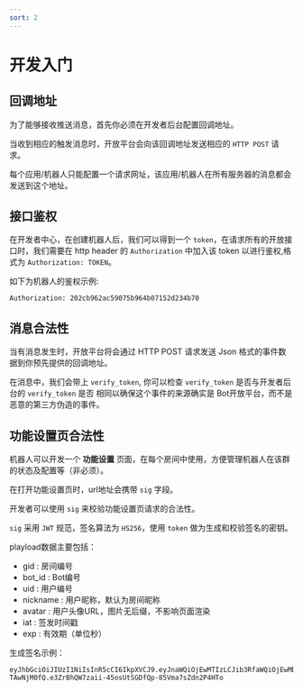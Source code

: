 ```yaml
---
sort: 2
---
```


# 开发入门

## 回调地址

为了能够接收推送消息，首先你必须在开发者后台配置回调地址。

当收到相应的触发消息时，开放平台会向该回调地址发送相应的 `HTTP POST` 请求。

每个应用/机器人只能配置一个请求网址，该应用/机器人在所有服务器的消息都会发送到这个地址。

## 接口鉴权

在开发者中心，在创建机器人后，我们可以得到一个 `token`，在请求所有的开放接口时，我们需要在 http header 的 `Authorization` 中加入该 token 以进行鉴权,格式为 `Authorization: TOKEN`。

如下为机器人的鉴权示例:

```
Authorization: 202cb962ac59075b964b07152d234b70
```

## 消息合法性

当有消息发生时，开放平台将会通过 HTTP POST 请求发送 Json 格式的事件数据到你预先提供的回调地址。

在消息中，我们会带上 `verify_token`, 你可以检查 `verify_token` 是否与开发者后台的 `verify_token` 是否 相同以确保这个事件的来源确实是 Bot开放平台，而不是恶意的第三方伪造的事件。

## 功能设置页合法性

机器人可以开发一个 **功能设置** 页面，在每个房间中使用，方便管理机器人在该群的状态及配置等（非必须）。

在打开功能设置页时，url地址会携带 `sig` 字段。

开发者可以使用 `sig` 来校验功能设置页请求的合法性。

`sig` 采用 `JWT` 规范，签名算法为 `HS256`，使用 `token` 做为生成和校验签名的密钥。

playload数据主要包括：

- gid : 房间编号
- bot_id : Bot编号
- uid : 用户编号
- nickname : 用户昵称，默认为房间昵称
- avatar : 用户头像URL，图片无后缀，不影响页面渲染
- iat : 签发时间戳
- exp : 有效期（单位秒）

生成签名示例：
```
eyJhbGciOiJIUzI1NiIsInR5cCI6IkpXVCJ9.eyJnaWQiOjEwMTIzLCJib3RfaWQiOjEwMDAwOTQzNywidWlkIjoxMDAwMDQyNDUsImV4cCI6NzIwMCwiaWF0IjoxNjIzO
TAwNjM0fQ.e3ZrBhQW7zaii-45osUtSGDfQp-85Vma7sZdn2P4HTo
```
